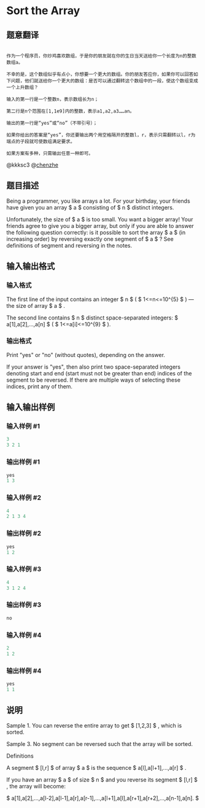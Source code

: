# Sort the Array

## 题意翻译

```

作为一个程序员，你炒鸡喜欢数组，于是你的朋友就在你的生日当天送给你一个长度为n的整数数组a。

不幸的是，这个数组似乎有点小，你想要一个更大的数组。你的朋友答应你，如果你可以回答如下问题，他们就送给你一个更大的数组：是否可以通过翻转这个数组中的一段，使这个数组变成一个上升数组？

输入的第一行是一个整数n，表示数组长为n；

第二行是n个范围在[1,1e9]内的整数，表示a1,a2,a3……an。

输出的第一行是“yes”或“no”（不带引号）；

如果你给出的答案是“yes”，你还要输出两个用空格隔开的整数l，r，表示只需翻转以l，r为端点的子段就可使数组满足要求。

如果方案有多种，只需输出任意一种即可。

```

@kkksc3 @[chenzhe](/space/show?uid=30233) 

## 题目描述

Being a programmer, you like arrays a lot. For your birthday, your friends have given you an array $ a $ consisting of $ n $ distinct integers.

Unfortunately, the size of $ a $ is too small. You want a bigger array! Your friends agree to give you a bigger array, but only if you are able to answer the following question correctly: is it possible to sort the array $ a $ (in increasing order) by reversing exactly one segment of $ a $ ? See definitions of segment and reversing in the notes.

## 输入输出格式

### 输入格式

The first line of the input contains an integer $ n $ ( $ 1<=n<=10^{5} $ ) — the size of array $ a $ .

The second line contains $ n $ distinct space-separated integers: $ a[1],a[2],...,a[n] $ ( $ 1<=a[i]<=10^{9} $ ).

### 输出格式

Print "yes" or "no" (without quotes), depending on the answer.

If your answer is "yes", then also print two space-separated integers denoting start and end (start must not be greater than end) indices of the segment to be reversed. If there are multiple ways of selecting these indices, print any of them.

## 输入输出样例

### 输入样例 #1

```cpp
3
3 2 1

```
### 输出样例 #1

```cpp
yes
1 3

```
### 输入样例 #2

```cpp
4
2 1 3 4

```
### 输出样例 #2

```cpp
yes
1 2

```
### 输入样例 #3

```cpp
4
3 1 2 4

```
### 输出样例 #3

```cpp
no

```
### 输入样例 #4

```cpp
2
1 2

```
### 输出样例 #4

```cpp
yes
1 1

```
## 说明

Sample 1. You can reverse the entire array to get $ [1,2,3] $ , which is sorted.

Sample 3. No segment can be reversed such that the array will be sorted.

Definitions

A segment $ [l,r] $ of array $ a $ is the sequence $ a[l],a[l+1],...,a[r] $ .

If you have an array $ a $ of size $ n $ and you reverse its segment $ [l,r] $ , the array will become:

$ a[1],a[2],...,a[l-2],a[l-1],a[r],a[r-1],...,a[l+1],a[l],a[r+1],a[r+2],...,a[n-1],a[n]. $

